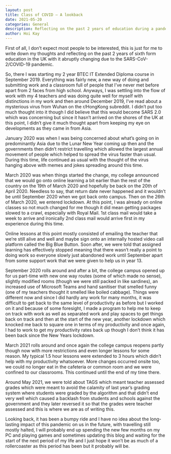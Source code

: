 ```yaml
---
layout: post
title: Class of COVID – A lookback
date: 2021-05-20
categories: General 
description: Reflecting on the past 2 years of education during a pandemic as a BTEC student
author: Hoi Kay
---
```

First of all, I don’t expect most people to be interested, this is just for me to write down my thoughts and reflecting on the past 2 years of sixth form education in the UK with it abruptly changing due to the SARS-CoV-2/COVID-19 pandemic. <br>

So, there I was starting my 2 year BTEC IT Extended Diploma course in September 2019. Everything was fairly new, a new way of doing and submitting work and a classroom full of people that I’ve never met before apart from 2 faces from high school. Anyways, I was settling into the flow of work with my 4 teachers and was doing quite well for myself with distinctions in my work and then around December 2019, I’ve read about a mysterious virus from Wuhan on the r/HongKong subreddit. I didn’t put too much thought into it though I did believe that this would become SARS 2.0 which was concerning but since it hasn’t arrived on the shores of the UK at this point, I didn’t give it much thought apart from keeping my eye on developments as they came in from Asia. <br>

January 2020 was when I was being concerned about what’s going on in predominantly Asia due to the Lunar New Year coming up then and the governments then didn’t restrict travelling which allowed the largest annual movement of people which helped to spread the virus faster than usual. During this time, life continued as usual with the thought of the virus hanging above with memes and jokes spreading around this time. <br>

March 2020 was when things started the change, my college announced that we would go onto online learning a bit earlier than the rest of the country on the 19th of March 2020 and hopefully be back on the 20th of April 2020. Needless to say, that return date never happened and it wouldn’t be until September 2020 when we got back onto campus. Then on the 26th of March 2020, we entered lockdown. At this point, I was already on online classes so not much changed for me though it did mean getting packages slowed to a crawl, especially with Royal Mail. 1st class mail would take a week to arrive and ironically 2nd class mail would arrive first in my experience during this time. <br>

Online lessons at this point mostly consisted of emailing the teacher that we’re still alive and well and maybe sign onto an internally hosted video call platform called the Big Blue Button. Soon after, we were told that assigned learning has effectively stopped meaning that there wasn’t really a point to doing work so everyone slowly just abandoned work until September apart from some support work that we were given to help us in year 13. <br>


September 2020 rolls around and after a bit, the college campus opened up for us part-time with new one way routes (some of which made no sense), slightly modified rooms (though we were still packed in like sardines), an increased use of Microsoft Teams and hand sanitiser that smelled funny (one of my teachers thought it smelled like boiled cabbage). Things were different now and since I did hardly any work for many months, it was difficult to get back to the same level of productivity as before but I worked on it and because of some foresight, I made a program to help me to keep on track with work as well as separated work and play spaces to get things back on track and then at the start of the new year, another lockdown which knocked me back to square one in terms of my productivity and once again, I had to work to get my productivity rates back up though I don’t think it has been back since the New Years lockdown. <br>

March 2021 rolls around and once again the college campus reopens partly though now with more restrictions and even longer lessons for some reason. My typical 1.5 hour lessons were extended to 3 hours which didn’t help with my productivity whatsoever. More changes occurred onsite too, we could no longer eat in the cafeteria or common room and we were confined to our classrooms. This continued until the end of my time there. <br>

Around May 2021, we were told about TAGS which meant teacher assessed grades which were meant to avoid the calamity of last year’s grading system where students were graded by the algorithm and that didn’t end very well which caused a backlash from students and schools against the government and they later reversed it so that the grades were teacher assessed and this is where we are as of writing this. <br>

Looking back, it has been a bumpy ride and I have no idea about the long-lasting impact of this pandemic on us in the future, with travelling still mostly halted, I will probably end up spending the new few months on my PC and playing games and sometimes updating this blog and waiting for the start of the next period of my life and I just hope it won’t be as much of a rollercoaster as this period has been but it probably will be. 
